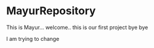# MayurRepository
This is Mayur...
welcome..
this is our first project
bye bye

I am trying to change 